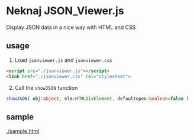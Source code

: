 # Neknaj JSON_Viewer.js
Display JSON data in a nice way with HTML and CSS  

## usage
1. Load `jsonviewer.js` and `jsonviewer.css`
```html
<script src="./jsonviewer.js"></script>
<link href="./jsonviewer.css" rel="stylesheet">
```
2. Call the `showJSON` function
```ts
showJSON( obj:object, elm:HTMLDivElement, defaultopen:boolean=false )
```

## sample
[./sample.html](./sample.html)